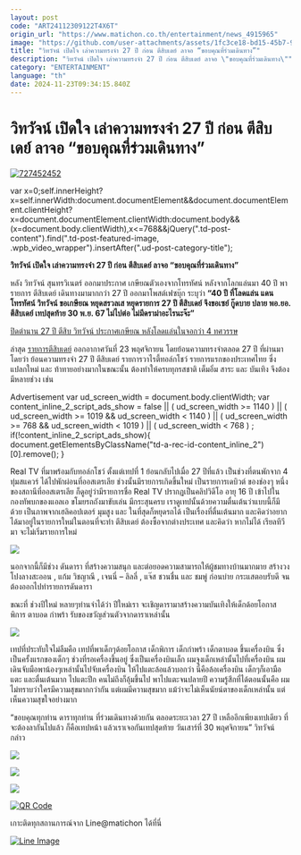 ```yaml
---
layout: post
code: "ART24112309122T4X6T"
origin_url: "https://www.matichon.co.th/entertainment/news_4915965"
image: "https://github.com/user-attachments/assets/1fc3ce18-bd15-45b7-906d-07dc8f6452a2"
title: "วิทวัจน์ เปิดใจ เล่าความทรงจำ 27 ปี ก่อน ตีสิบเดย์ ลาจอ “ขอบคุณที่ร่วมเดินทาง”"
description: "วิทวัจน์ เปิดใจ เล่าความทรงจำ 27 ปี ก่อน ตีสิบเดย์ ลาจอ \"ขอบคุณที่ร่วมเดินทาง\""
category: "ENTERTAINMENT"
language: "th"
date: 2024-11-23T09:34:15.840Z
---
```


# วิทวัจน์ เปิดใจ เล่าความทรงจำ 27 ปี ก่อน ตีสิบเดย์ ลาจอ “ขอบคุณที่ร่วมเดินทาง”

[![](https://www.matichon.co.th/wp-content/uploads/2024/11/727452452.jpg "727452452")](https://www.matichon.co.th/wp-content/uploads/2024/11/727452452.jpg)

var x=0;self.innerHeight?x=self.innerWidth:document.documentElement&&document.documentElement.clientHeight?x=document.documentElement.clientWidth:document.body&&(x=document.body.clientWidth),x<=768&&jQuery(".td-post-content").find(".td-post-featured-image, .wpb\_video\_wrapper").insertAfter(".ud-post-category-title");

**วิทวัจน์ เปิดใจ เล่าความทรงจำ 27 ปี ก่อน ตีสิบเดย์ ลาจอ “ขอบคุณที่ร่วมเดินทาง”**

หลัง วิทวัจน์ สุนทรวิเนตร์ ออกมาประกาศ เกษียณตัวเองจากโทรทัศน์ หลังจากโลกแล่นมา 40 ปี พารายการ ตีสิบเดย์ เดินทางมามากกว่า 27 ปี ออกมาโพสต์เฟซบุ๊ก ระบุว่า **“40 ปี ที่โลดแล่น แดนโทรทัศน์ วิทวัจน์ ขอเกษียณ หยุดสรวลเส หยุดรายการ 27 ปี ตีสิบเดย์ จึงขอเซย์ กู๊ดบาย ปลาย พอ.ยอ. ตีสิบเดย์ เทปสุดท้าย 30 พ.ย. 67 ไม่ไปต่อ ไม่มีดราม่าอะไรนะจ๊ะ”**

[ปิดตำนาน 27 ปี ตีสิบ วิทวัจน์ ประกาศเกษียณ หลังโลดแล่นในจอกว่า 4 ทศวรรษ](https://www.matichon.co.th/entertainment/news_4874578)

ล่าสุด [รายการตีสิบเดย์](https://www.youtube.com/watch?v=84vpbHcPxpY) ออกอากาศวันที่ 23 พฤศจิกายน โดยย้อนความทรงจำตลอด 27 ปี ที่ผ่านมา โดยว่า ย้อนความทรงจำ 27 ปี ตีสิบเดย์ รายการวาไรตี้ทอล์กโชว์ รายการแรกของประเทศไทย ซึ่งแปลกใหม่ และ ท้าทายอย่างมากในขณะนั้น ต้องทำให้ครบทุกรสชาติ เต็มอิ่ม สาระ และ บันเทิง จึงต้องมีหลายช่วง เช่น

Advertisement var ud\_screen\_width = document.body.clientWidth; var content\_inline\_2\_script\_ads\_show = false || ( ud\_screen\_width >= 1140 ) || ( ud\_screen\_width >= 1019 && ud\_screen\_width < 1140 ) || ( ud\_screen\_width >= 768 && ud\_screen\_width < 1019 ) || ( ud\_screen\_width < 768 ) ; if(!content\_inline\_2\_script\_ads\_show){ document.getElementsByClassName("td-a-rec-id-content\_inline\_2")\[0\].remove(); }

Real TV ที่มาพร้อมกับทอล์กโชว์ ตั้งแต่เทปที่ 1 ย้อนกลับไปเมื่อ 27 ปีที่แล้ว เป็นช่วงที่ตนพักจาก 4 ทุ่มสแควร์ ได้ไปพักผ่อนที่ออสเตรเลีย ช่วงนั้นมีรายการเกิดขึ้นใหม่ เป็นรายการเดบิวต์ ของช่องๆ หนึ่ง ของสถานีที่ออสเตรเลีย ก็ดูอยู่ว่ามีรายการชื่อ Real TV ปรากฏเป็นคลิปวิดีโอ อายุ 16 ปี เข้าไปในกองทัพบกของแอลเอ ขโมยรถถังมาขับเล่น มีกระสุนครบ เราดูเทปนั้นด้วยความตื่นเต้นว่าแบบนี้ก็มีด้วย เป็นภาพจากเฮลิคอปเตอร์ มุมสูง และ ในที่สุดก็หยุดรถได้ เป็นเรื่องที่ตื่นเต้นมาก และคิดว่าอยากได้มาอยู่ในรายการใหม่ในตอนที่จะทำ ตีสิบเดย์ ต้องซื้อจากต่างประเทศ และคิดว่า หากไม่ได้ เรียลทีวีมา จะไม่เริ่มรายการใหม่

![](https://www.matichon.co.th/wp-content/uploads/2024/11/1732352058834.jpg)

นอกจากนี้ก็มีช่วง ดันดารา ที่สร้างความสนุก และต่อยอดความสามารถให้ผู้ชมทางบ้านมากมาย สร้างวงโปงลางสะออน , แก้ม วิชญาณี , เจนนี่ – ลิลลี่ , แจ๊ส ชวนชื่น และ ชมพู่ ก่อนบ่าย กระแสตอบรับดี จนต้องออกไปทำรายการดันดารา

ขณะที่ ช่วงปีใหม่ หลายๆท่านจำได้ว่า ปีใหม่เรา จะเชิญดารามาสร้างความบันเทิงให้เด็กด้อยโอกาส พิการ ตาบอด กำพร้า รับของขวัญส่วนตัวจากดาราเหล่านั้น

![](https://www.matichon.co.th/wp-content/uploads/2024/11/1732352005194.jpg)

เทปที่ประทับใจไม่ลืมคือ เทปที่พาเด็กๆด้อยโอกาส เด็กพิการ เด็กกำพร้า เด็กตาบอด ขึ้นเครื่องบิน ซึ่งเป็นครั้งแรกของเด็กๆ ช่วงที่รอเครื่องขึ้นอยู่ ซึ่งเป็นเครื่องบินเล็ก ผมจูงเด็กเหล่านั้นไปที่เครื่องบิน ผมเดินจับมือพาน้องๆเหล่านั้นไปจับเครื่องบิน ให้ไปแตะล้อแล้วบอกว่า นี่คือล้อเครื่องบิน เด็กๆก็เอามือแตะ และตื่นเต้นมาก ไปแตะปีก คนไม่ถึงก็อุ้มขึ้นไป พาไปแตะจนปลายปี ความรู้สึกที่ได้ตอนนั้นคือ ผมไม่ทราบว่าใครมีความสุขมากกว่ากัน แต่ผมมีความสุขมาก แม้ว่าจะไม่เห็นนัยน์ตาของเด็กเหล่านั้น แต่เห็นความสุขใจอย่างมาก

“ขอบคุณทุกท่าน ดาราทุกท่าน ที่ร่วมเดินทางด้วยกัน ตลอดระยะเวลา 27 ปี เหลืออีกเพียงเทปเดียว ที่จะต้องลากันไปแล้ว ก็คือเทปหน้า แล้วเราเจอกันเทปสุดท้าย วันเสาร์ที่ 30 พฤศจิกายน” วิทวัจน์ กล่าว

![](https://www.matichon.co.th/wp-content/uploads/2024/11/1732351714032.jpg)

![](https://www.matichon.co.th/wp-content/uploads/2024/11/1732352021966.jpg)

![](https://www.matichon.co.th/wp-content/uploads/2024/11/1732352113519.jpg)

[![QR Code](https://www.matichon.co.th/wp-content/uploads/2023/07/wob1371z.jpg)](https://lin.ee/ht0nDxX)

เกาะติดทุกสถานการณ์จาก Line@matichon ได้ที่นี่

[![Line Image](https://www.matichon.co.th/wp-content/uploads/2023/07/th.png)](https://lin.ee/ht0nDxX)